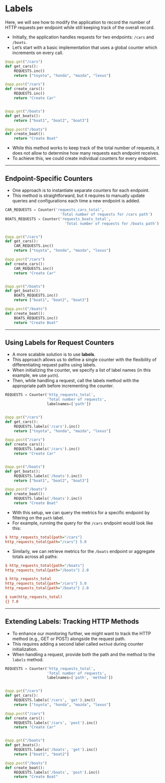 # Labels
Here, we will see how to modify the application to record the number of HTTP requests per endpoint while still keeping track of the overall record.

- Initially, the application handles requests for two endpoints: `/cars` and `/boats`.
- Let’s start with a basic implementation that uses a global counter which increments on every call.

```py
@app.get("/cars")
def get_cars():
    REQUESTS.inc()
    return ["toyota", "honda", "mazda", "lexus"]

@app.post("/cars")
def create_cars():
    REQUESTS.inc()
    return "Create Car"


@app.get("/boats")
def get_boats():
    return ["boat1", "boat2", "boat3"]

@app.post("/boats")
def create_boat():
    return "Create Boat"
```

- While this method works to keep track of the total number of requests, it does not allow to determine how many requests each endpoint receives. 
- To achieve this, we could create individual counters for every endpoint.

---

## Endpoint-Specific Counters
- One approach is to instantiate separate counters for each endpoint. 
- This method is straightforward, but it requires to manually update queries and configurations each time a new endpoint is added.

```py
CAR_REQUESTS = Counter('requests_cars_total',
                         'Total number of requests for /cars path')
BOATS_REQUESTS = Counter('requests_boats_total',
                           'Total number of requests for /boats path')


@app.get("/cars")
def get_cars():
    CAR_REQUESTS.inc()
    return ["toyota", "honda", "mazda", "lexus"]

@app.post("/cars")
def create_cars():
    CAR_REQUESTS.inc()
    return "Create Car"


@app.get("/boats")
def get_boats():
    BOATS_REQUESTS.inc()
    return ["boat1", "boat2", "boat3"]

@app.post("/boats")
def create_boat():
    BOATS_REQUESTS.inc()
    return "Create Boat"
```

---

## Using Labels for Request Counters
- A more scalable solution is to use **labels**.
- This approach allows us to define a single counter with the flexibility of differentiating request paths using labels.
- When initializing the counter, we specify a list of label names (in this example, we use `path`). 
- Then, while handling a request, call the labels method with the appropriate path before incrementing the counter.

```py
REQUESTS = Counter('http_requests_total',
                   'Total number of requests',
                   labelnames=['path'])


@app.get("/cars")
def get_cars():
    REQUESTS.labels('/cars').inc()
    return ["toyota", "honda", "mazda", "lexus"]

@app.post("/cars")
def create_cars():
    REQUESTS.labels('/cars').inc()
    return "Create Car"


@app.get("/boats")
def get_boats():
    REQUESTS.labels('/boats').inc()
    return ["boat1", "boat2", "boat3"]

@app.post("/boats")
def create_boat():
    REQUESTS.labels('/boats').inc()
    return "Create Boat"
```

- With this setup, we can query the metrics for a specific endpoint by filtering on the `path` label. 
- For example, running the query for the `/cars` endpoint would look like this:

```ini
$ http_requests_total{path="/cars"}
http_requests_total{path="/cars"} 5.0
```

- Similarly, we can retrieve metrics for the `/boats` endpoint or aggregate totals across all paths:

```ini
$ http_requests_total{path="/boats"}
http_requests_total{path="/boats"} 2.0

$ http_requests_total
http_requests_total{path="/cars"} 5.0
http_requests_total{path="/boats"} 2.0

$ sum(http_requests_total)
{} 7.0
```

---

## Extending Labels: Tracking HTTP Methods
- To enhance our monitoring further, we might want to track the HTTP method (e.g., GET or POST) alongside the request path. 
- This requires adding a second label called `method` during counter initialization. 
- When handling a request, provide both the path and the method to the `labels` method.

```py
REQUESTS = Counter('http_requests_total',
                   'Total number of requests',
                   labelnames=['path', 'method'])


@app.get("/cars")
def get_cars():
    REQUESTS.labels('/cars', 'get').inc()
    return ["toyota", "honda", "mazda", "lexus"]

@app.post("/cars")
def create_cars():
    REQUESTS.labels('/cars', 'post').inc()
    return "Create Car"


@app.get("/boats")
def get_boats():
    REQUESTS.labels('/boats', 'get').inc()
    return ["boat1", "boat2"]

@app.post("/boats")
def create_boat():
    REQUESTS.labels('/boats', 'post').inc()
    return "Create Boat"
```
